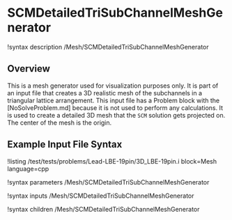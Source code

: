 # SCMDetailedTriSubChannelMeshGenerator

!syntax description /Mesh/SCMDetailedTriSubChannelMeshGenerator

## Overview

<!-- -->

This is a mesh generator used for visualization purposes only. It is part of an input file that creates
a 3D realistic mesh of the subchannels in a triangular lattice arrangement. This input file has a Problem block
with the [NoSolveProblem.md] because it is not used to perform any calculations. It is used to create a detailed 3D mesh that the `SCM` solution gets projected on. The center of the mesh is the origin.

## Example Input File Syntax

!listing /test/tests/problems/Lead-LBE-19pin/3D_LBE-19pin.i block=Mesh language=cpp

!syntax parameters /Mesh/SCMDetailedTriSubChannelMeshGenerator

!syntax inputs /Mesh/SCMDetailedTriSubChannelMeshGenerator

!syntax children /Mesh/SCMDetailedTriSubChannelMeshGenerator
